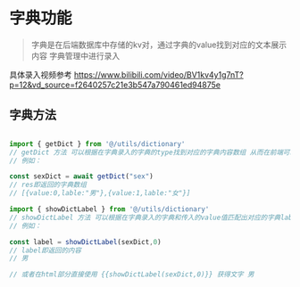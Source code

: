# 字典功能

> 字典是在后端数据库中存储的kv对，通过字典的value找到对应的文本展示内容
> 字典管理中进行录入

具体录入视频参考 https://www.bilibili.com/video/BV1kv4y1g7nT?p=12&vd_source=f2640257c21e3b547a790461ed94875e

## 字典方法

```js

import { getDict } from '@/utils/dictionary'
// getDict 方法 可以根据在字典录入的字典的type找到对应的字典内容数组 从而在前端可以实现系列使用字典的操作
// 例如：

const sexDict = await getDict("sex")
// res即返回的字典数组 
// [{value:0,lable:"男"},{value:1,lable:"女"}]

import { showDictLabel } from '@/utils/dictionary'
// showDictLabel 方法 可以根据在字典录入的字典和传入的value值匹配出对应的字典label
// 例如：

const label = showDictLabel(sexDict,0)
// label即返回的内容
// 男

// 或者在html部分直接使用 {{showDictLabel(sexDict,0)}} 获得文字 男

```
